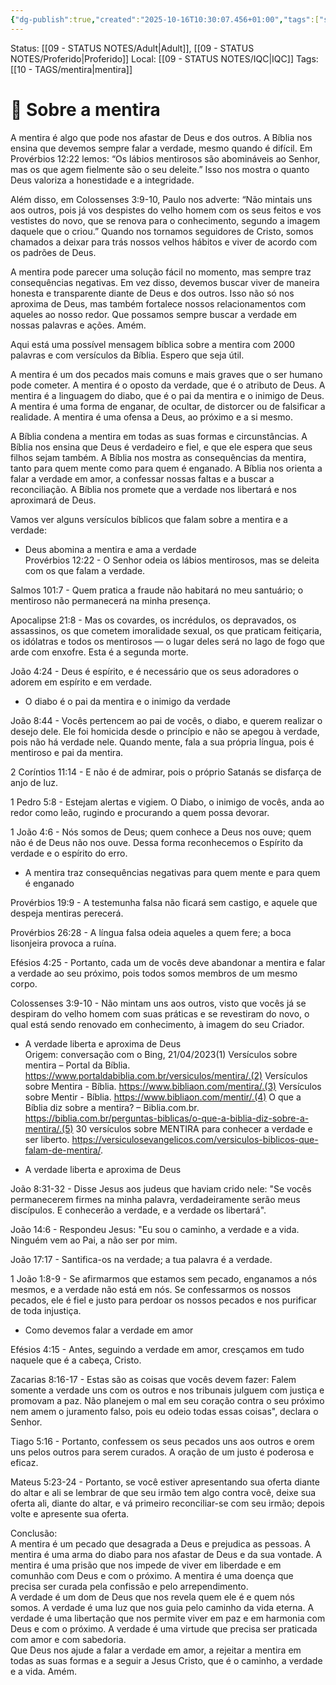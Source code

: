 ```yaml
---
{"dg-publish":true,"created":"2025-10-16T10:30:07.456+01:00","tags":["sobreamentira"],"mature-status":"Adult","message_category":"Devocional","permalink":"/05-main-notes-permanent-zettel/sobre-a-mentira/","dgPassFrontmatter":true,"noteIcon":"child","updated":"2025-10-18T20:13:02.848+01:00"}
---
```


Status: [[09 - STATUS NOTES/Adult\|Adult]], [[09 - STATUS NOTES/Proferido\|Proferido]]
Local: [[09 - STATUS NOTES/IQC\|IQC]]
Tags: [[10 - TAGS/mentira\|mentira]]
# 📔 Sobre a mentira

A mentira é algo que pode nos afastar de Deus e dos outros. A Bíblia nos ensina que devemos sempre falar a verdade, mesmo quando é difícil. Em Provérbios 12:22 lemos: “Os lábios mentirosos são abomináveis ao Senhor, mas os que agem fielmente são o seu deleite.” Isso nos mostra o quanto Deus valoriza a honestidade e a integridade.

  
Além disso, em Colossenses 3:9-10, Paulo nos adverte: “Não mintais uns aos outros, pois já vos despistes do velho homem com os seus feitos e vos vestistes do novo, que se renova para o conhecimento, segundo a imagem daquele que o criou.” Quando nos tornamos seguidores de Cristo, somos chamados a deixar para trás nossos velhos hábitos e viver de acordo com os padrões de Deus.  

A mentira pode parecer uma solução fácil no momento, mas sempre traz consequências negativas. Em vez disso, devemos buscar viver de maneira honesta e transparente diante de Deus e dos outros. Isso não só nos aproxima de Deus, mas também fortalece nossos relacionamentos com aqueles ao nosso redor. Que possamos sempre buscar a verdade em nossas palavras e ações. Amém.  

Aqui está uma possível mensagem bíblica sobre a mentira com 2000 palavras e com versículos da Bíblia. Espero que seja útil.  

A mentira é um dos pecados mais comuns e mais graves que o ser humano pode cometer. A mentira é o oposto da verdade, que é o atributo de Deus. A mentira é a linguagem do diabo, que é o pai da mentira e o inimigo de Deus. A mentira é uma forma de enganar, de ocultar, de distorcer ou de falsificar a realidade. A mentira é uma ofensa a Deus, ao próximo e a si mesmo.  

A Bíblia condena a mentira em todas as suas formas e circunstâncias. A Bíblia nos ensina que Deus é verdadeiro e fiel, e que ele espera que seus filhos sejam também. A Bíblia nos mostra as consequências da mentira, tanto para quem mente como para quem é enganado. A Bíblia nos orienta a falar a verdade em amor, a confessar nossas faltas e a buscar a reconciliação. A Bíblia nos promete que a verdade nos libertará e nos aproximará de Deus.  

Vamos ver alguns versículos bíblicos que falam sobre a mentira e a verdade:  

- Deus abomina a mentira e ama a verdade  
Provérbios 12:22 - O Senhor odeia os lábios mentirosos, mas se deleita com os que falam a verdade.  

Salmos 101:7 - Quem pratica a fraude não habitará no meu santuário; o mentiroso não permanecerá na minha presença.  

Apocalipse 21:8 - Mas os covardes, os incrédulos, os depravados, os assassinos, os que cometem imoralidade sexual, os que praticam feitiçaria, os idólatras e todos os mentirosos — o lugar deles será no lago de fogo que arde com enxofre. Esta é a segunda morte.  

João 4:24 - Deus é espírito, e é necessário que os seus adoradores o adorem em espírito e em verdade.  

- O diabo é o pai da mentira e o inimigo da verdade  

João 8:44 - Vocês pertencem ao pai de vocês, o diabo, e querem realizar o desejo dele. Ele foi homicida desde o princípio e não se apegou à verdade, pois não há verdade nele. Quando mente, fala a sua própria língua, pois é mentiroso e pai da mentira.  

2 Coríntios 11:14 - E não é de admirar, pois o próprio Satanás se disfarça de anjo de luz.  

1 Pedro 5:8 - Estejam alertas e vigiem. O Diabo, o inimigo de vocês, anda ao redor como leão, rugindo e procurando a quem possa devorar.  

1 João 4:6 - Nós somos de Deus; quem conhece a Deus nos ouve; quem não é de Deus não nos ouve. Dessa forma reconhecemos o Espírito da verdade e o espírito do erro.  

- A mentira traz consequências negativas para quem mente e para quem é enganado  

Provérbios 19:9 - A testemunha falsa não ficará sem castigo, e aquele que despeja mentiras perecerá.  

Provérbios 26:28 - A língua falsa odeia aqueles a quem fere; a boca lisonjeira provoca a ruína.  

Efésios 4:25 - Portanto, cada um de vocês deve abandonar a mentira e falar a verdade ao seu próximo, pois todos somos membros de um mesmo corpo.  

Colossenses 3:9-10 - Não mintam uns aos outros, visto que vocês já se despiram do velho homem com suas práticas e se revestiram do novo, o qual está sendo renovado em conhecimento, à imagem do seu Criador.  

- A verdade liberta e aproxima de Deus  
Origem: conversação com o Bing, 21/04/2023(1) Versículos sobre mentira – Portal da Bíblia. https://www.portaldabiblia.com.br/versiculos/mentira/.(2) Versículos sobre Mentira - Bíblia. https://www.bibliaon.com/mentira/.(3) Versículos sobre Mentir - Bíblia. https://www.bibliaon.com/mentir/.(4) O que a Bíblia diz sobre a mentira? – Biblia.com.br. https://biblia.com.br/perguntas-biblicas/o-que-a-biblia-diz-sobre-a-mentira/.(5) 30 versículos sobre MENTIRA para conhecer a verdade e ser liberto. https://versiculosevangelicos.com/versiculos-biblicos-que-falam-de-mentira/.  
  
- A verdade liberta e aproxima de Deus  

João 8:31-32 - Disse Jesus aos judeus que haviam crido nele: "Se vocês permanecerem firmes na minha palavra, verdadeiramente serão meus discípulos. E conhecerão a verdade, e a verdade os libertará".  

João 14:6 - Respondeu Jesus: "Eu sou o caminho, a verdade e a vida. Ninguém vem ao Pai, a não ser por mim.  

João 17:17 - Santifica-os na verdade; a tua palavra é a verdade.  

1 João 1:8-9 - Se afirmarmos que estamos sem pecado, enganamos a nós mesmos, e a verdade não está em nós. Se confessarmos os nossos pecados, ele é fiel e justo para perdoar os nossos pecados e nos purificar de toda injustiça.  

- Como devemos falar a verdade em amor  

Efésios 4:15 - Antes, seguindo a verdade em amor, cresçamos em tudo naquele que é a cabeça, Cristo.  

Zacarias 8:16-17 - Estas são as coisas que vocês devem fazer: Falem somente a verdade uns com os outros e nos tribunais julguem com justiça e promovam a paz. Não planejem o mal em seu coração contra o seu próximo nem amem o juramento falso, pois eu odeio todas essas coisas", declara o Senhor.  

Tiago 5:16 - Portanto, confessem os seus pecados uns aos outros e orem uns pelos outros para serem curados. A oração de um justo é poderosa e eficaz.  

Mateus 5:23-24 - Portanto, se você estiver apresentando sua oferta diante do altar e ali se lembrar de que seu irmão tem algo contra você, deixe sua oferta ali, diante do altar, e vá primeiro reconciliar-se com seu irmão; depois volte e apresente sua oferta.  

Conclusão:  
A mentira é um pecado que desagrada a Deus e prejudica as pessoas. A mentira é uma arma do diabo para nos afastar de Deus e da sua vontade. A mentira é uma prisão que nos impede de viver em liberdade e em comunhão com Deus e com o próximo. A mentira é uma doença que precisa ser curada pela confissão e pelo arrependimento.  
A verdade é um dom de Deus que nos revela quem ele é e quem nós somos. A verdade é uma luz que nos guia pelo caminho da vida eterna. A verdade é uma libertação que nos permite viver em paz e em harmonia com Deus e com o próximo. A verdade é uma virtude que precisa ser praticada com amor e com sabedoria.  
Que Deus nos ajude a falar a verdade em amor, a rejeitar a mentira em todas as suas formas e a seguir a Jesus Cristo, que é o caminho, a verdade e a vida. Amém.